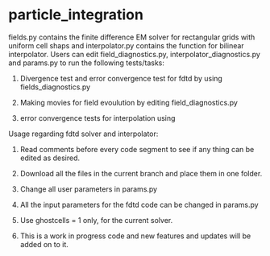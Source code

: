# particle_integration

fields.py contains the finite difference EM solver for rectangular grids with uniform cell shaps and interpolator.py contains the function for bilinear interpolator. Users can edit field_diagnostics.py, interpolator_diagnostics.py and params.py to run the following tests/tasks:

1. Divergence test and error convergence test for fdtd by using fields_diagnostics.py

2. Making movies for field evoulution by editing field_diagnostics.py

3. error convergence tests for interpolation using 



Usage regarding fdtd solver and interpolator:

1. Read comments before every code segment to see if any thing can be edited as desired.

2. Download all the files in the current branch and place them in one folder.

3. Change all user parameters in params.py

4. All the input parameters for the fdtd code can be changed in params.py

5. Use ghostcells = 1 only, for the current solver.

6. This is a work in progress code and new features and updates will be added on to it.
